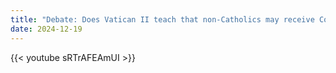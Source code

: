 ```yaml
---
title: "Debate: Does Vatican II teach that non-Catholics may receive Communion - 4/4"
date: 2024-12-19
---
```


{{< youtube sRTrAFEAmUI >}}
